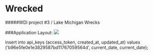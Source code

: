 # Wrecked
#####WDI project #3 / Lake Michigan Wrecks


###Application Layout:
![](http://i.imgur.com/TIRU82O.jpg)

insert into api_keys (access_token, created_at, updated_at) values ('b96e5fe0e1e3829587bd11767059564d', current_date, current_date);
